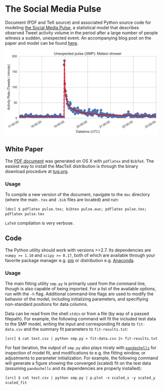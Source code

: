 # The Social Media Pulse 

Document (PDF and TeX source) and associated Python source code for modeling [the Social Media Pulse](doc/pulse.pdf), a statistical model that describes observed Tweet activity volume in the period after a large number of people witness a sudden, unexpected event. An accompanying blog post on the paper and model can be found [here](TBD). 

<img src="doc/img/meteor-shower.png" alt="Social Media Pulse example" title="Social Media Pulse: Meteor" width="600">

## White Paper 

The [PDF document](doc/pulse.pdf) was generated on OS X with ``pdflatex`` and ``BibTeX``. The easiest way to install the MacTeX distribution is through the binary download procedure at [tug.org](https://tug.org/mactex/). 

### Usage 

To compile a new version of the document, navigate to the ``doc`` directory (where the main ``.tex`` and ``.bib`` files are located) and run: 

```
[doc] $ pdflatex pulse.tex; bibtex pulse.aux; pdflatex pulse.tex; pdflatex pulse.tex
``` 

``LaTeX`` compilation is very verbose.


## Code 

The Python utility should work with versions >=2.7. Its dependencies are ``numpy >= 1.10`` and ``scipy >= 0.17``, both of which are available through your favorite package manager e.g. [pip](https://pip.pypa.io/en/stable/) or distribution e.g. [Anaconda](https://docs.continuum.io/anaconda/index). 
 
### Usage 

The main fitting utility ``smp.py`` is primarily used from the command line, though is also capable of being imported. For a list of the available options, run with the ``-h`` flag. Additional command-line flags are used to modify the behavior of the model, including initializing parameters, and specifiying non-standard positions for data columns. 

Data can be read from the shell ``stdin`` or from a file (by way of a passed filepath). For example, the following command will fit the included test data to the SMP model, writing the input and corresponding fit data to ``fit-data.csv`` and the summary fit parameters to ``fit-results.txt``:

```
[src] $ cat test.csv | python smp.py > fit-data.csv 2> fit-results.txt
``` 

For fast iteration, the output of ``smp.py`` also plays nicely with [``pandashells``](https://github.com/robdmc/pandashells) for inspection of model fit, and modifications to e.g. the fitting window, or adjustments to parameter initialization. For example, the following command will generate a figure showing the converged (scaled) fit on the test data (assuming ``pandashells`` and its dependencies are properly installed):

```
[src] $ cat test.csv | python smp.py | p.plot -x scaled_x -y scaled_y scaled_fit 
```

